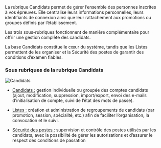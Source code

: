 La rubrique Candidats permet de gérer l’ensemble des personnes inscrites à vos épreuves. Elle centralise leurs informations personnelles, leurs identifiants de connexion ainsi que leur rattachement aux promotions ou groupes définis par l’établissement.

Les trois sous-rubriques fonctionnent de manière complémentaire pour offrir une gestion complète des candidats.  

La base Candidats constitue le cœur du système, tandis que les Listes permettent de les organiser et la Sécurité des postes de garantir des conditions d’examen fiables.

### Sous rubriques de la rubrique **Candidats**

![Candidats](./images/sous_menu_candidats.png)

* [Candidats :](candidats/) gestion individuelle ou groupée des comptes candidats (ajout, modification, suppression, import/export, envoi des e-mails d’initialisation de compte, suivi de l’état des mots de passe).

* [Listes :](listes/) création et administration de regroupements de candidats (par promotion, session, spécialité, etc.) afin de faciliter l’organisation, la convocation et le suivi.

* [Sécurité des postes :](sécurité%20des%20postes/) supervision et contrôle des postes utilisés par les candidats, avec la possibilité de gérer les autorisations et d’assurer le respect des conditions de passation
